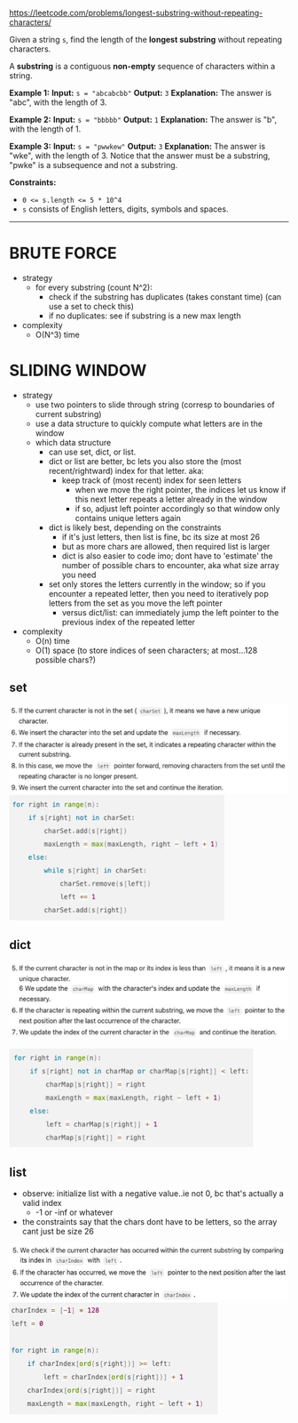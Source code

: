 https://leetcode.com/problems/longest-substring-without-repeating-characters/

Given a string `s`, find the length of the **longest substring** without repeating characters.

A **substring** is a contiguous **non-empty** sequence of characters within a string.

**Example 1:**
**Input:** `s = "abcabcbb"`
**Output:** `3`
**Explanation:** The answer is "abc", with the length of 3.

**Example 2:**
**Input:** `s = "bbbbb"`
**Output:** `1`
**Explanation:** The answer is "b", with the length of 1.

**Example 3:**
**Input:** `s = "pwwkew"`
**Output:** `3`
**Explanation:** The answer is "wke", with the length of 3.
Notice that the answer must be a substring, "pwke" is a subsequence and not a substring.


**Constraints:**
- `0 <= s.length <= 5 * 10^4`
- `s` consists of English letters, digits, symbols and spaces.


---

# BRUTE FORCE
- strategy
	- for every substring (count N^2):
		- check if the substring has duplicates (takes constant time) (can use a set to check this)
		- if no duplicates: see if substring is a new max length
- complexity
	- O(N^3) time


# SLIDING WINDOW
- strategy
	- use two pointers to slide through string (corresp to boundaries of current substring)
	- use a data structure to quickly compute what letters are in the window
	- which data structure
		- can use set, dict, or list.
		- dict or list are better, bc lets you also store the (most recent/rightward) index for that letter. aka:
			- keep track of (most recent) index for seen letters
				- when we move the right pointer, the indices let us know if this next letter repeats a letter already in the window
				- if so, adjust left pointer accordingly so that window only contains unique letters again
		- dict is likely best, depending on the constraints
			- if it's just letters, then list is fine, bc its size at most 26
			- but as more chars are allowed, then required list is larger
			- dict is also easier to code imo; dont have to 'estimate' the number of possible chars to encounter, aka what size array you need
		- set only stores the letters currently in the window; so if you encounter a repeated letter, then you need to iteratively pop letters from the set as you move the left pointer
			- versus dict/list: can immediately jump the left pointer to the previous index of the repeated letter
- complexity
	- O(n) time
	- O(1) space (to store indices of seen characters; at most...128 possible chars?)


## set
![](../../!assets/attachments/Pasted%20image%2020240224124916.png)
![](../../!assets/attachments/Pasted%20image%2020240224125104.png)


## dict
![](../../!assets/attachments/Pasted%20image%2020240224125003.png)

![](../../!assets/attachments/Pasted%20image%2020240224125016.png)




## list
- observe: initialize list with a negative value..ie not 0, bc that's actually a valid index
	- -1 or -inf or whatever
- the constraints say that the chars dont have to be letters, so the array cant just be size 26


![](../../!assets/attachments/Pasted%20image%2020240224125135.png)
![](../../!assets/attachments/Pasted%20image%2020240224125200.png)
